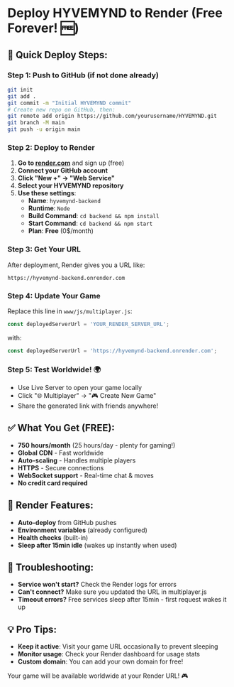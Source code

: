 # Deploy HYVEMYND to Render (Free Forever! 🆓)

## 🚀 Quick Deploy Steps:

### Step 1: Push to GitHub (if not done already)
```bash
git init
git add .
git commit -m "Initial HYVEMYND commit"
# Create new repo on GitHub, then:
git remote add origin https://github.com/yourusername/HYVEMYND.git
git branch -M main
git push -u origin main
```

### Step 2: Deploy to Render
1. **Go to [render.com](https://render.com)** and sign up (free)
2. **Connect your GitHub account**
3. **Click "New +" → "Web Service"**
4. **Select your HYVEMYND repository**
5. **Use these settings**:
   - **Name**: `hyvemynd-backend`
   - **Runtime**: `Node`
   - **Build Command**: `cd backend && npm install`
   - **Start Command**: `cd backend && npm start`
   - **Plan**: **Free** (0$/month)

### Step 3: Get Your URL
After deployment, Render gives you a URL like:
```
https://hyvemynd-backend.onrender.com
```

### Step 4: Update Your Game
Replace this line in `www/js/multiplayer.js`:
```javascript
const deployedServerUrl = 'YOUR_RENDER_SERVER_URL';
```
with:
```javascript
const deployedServerUrl = 'https://hyvemynd-backend.onrender.com';
```

### Step 5: Test Worldwide! 🌍
- Use Live Server to open your game locally
- Click "🌐 Multiplayer" → "🎮 Create New Game"
- Share the generated link with friends anywhere!

## ✅ What You Get (FREE):
- **750 hours/month** (25 hours/day - plenty for gaming!)
- **Global CDN** - Fast worldwide
- **Auto-scaling** - Handles multiple players
- **HTTPS** - Secure connections
- **WebSocket support** - Real-time chat & moves
- **No credit card required**

## 🔧 Render Features:
- **Auto-deploy** from GitHub pushes
- **Environment variables** (already configured)
- **Health checks** (built-in)
- **Sleep after 15min idle** (wakes up instantly when used)

## 🐛 Troubleshooting:
- **Service won't start?** Check the Render logs for errors
- **Can't connect?** Make sure you updated the URL in multiplayer.js
- **Timeout errors?** Free services sleep after 15min - first request wakes it up

## 💡 Pro Tips:
- **Keep it active**: Visit your game URL occasionally to prevent sleeping
- **Monitor usage**: Check your Render dashboard for usage stats
- **Custom domain**: You can add your own domain for free!

Your game will be available worldwide at your Render URL! 🎮